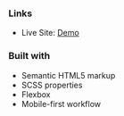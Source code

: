 
### Links

- Live Site: [Demo]()

### Built with

- Semantic HTML5 markup
- SCSS properties
- Flexbox
- Mobile-first workflow

 
 